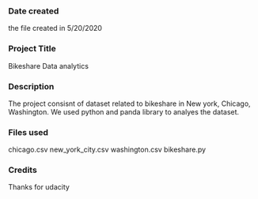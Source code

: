 ### Date created
the file created in 5/20/2020

### Project Title
Bikeshare Data analytics 

### Description
The project consisnt of dataset related to bikeshare in New york, Chicago, Washington.
We used python and panda library  to analyes the dataset.

### Files used
chicago.csv
new_york_city.csv
washington.csv
bikeshare.py

### Credits
Thanks for udacity 


